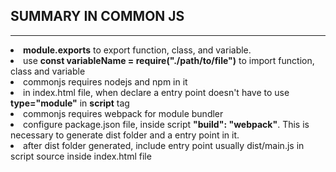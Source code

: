 ## SUMMARY IN COMMON JS

---

<li><strong>module.exports</strong> to export function, class, and variable.</li>
<li>use <strong>const variableName = require("./path/to/file")</strong> to import function, class and variable</li>
<li>commonjs requires nodejs and npm in it</li>
<li>in index.html file, when declare a entry point doesn't have to use <strong>type="module"</strong> in <strong>script</strong> tag</li>
<li>commonjs requires webpack for module bundler</li>
<li>configure package.json file, inside script <strong>"build": "webpack"</strong>. This is necessary to generate dist folder and a entry point in it.</li>
<li>after dist folder generated, include entry point usually dist/main.js in script source inside index.html file</li>
